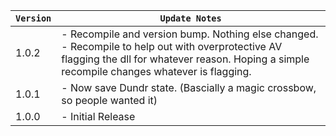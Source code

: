 | `Version` | `Update Notes`                                                                                                                                                                                        |
|-----------|-------------------------------------------------------------------------------------------------------------------------------------------------------------------------------------------------------|
| 1.0.2     | - Recompile and version bump. Nothing else changed.<br/> - Recompile to help out with overprotective AV flagging the dll for whatever reason. Hoping a simple recompile changes whatever is flagging. |
| 1.0.1     | - Now save Dundr state. (Bascially a magic crossbow, so people wanted it)                                                                                                                             |
| 1.0.0     | - Initial Release                                                                                                                                                                                     |